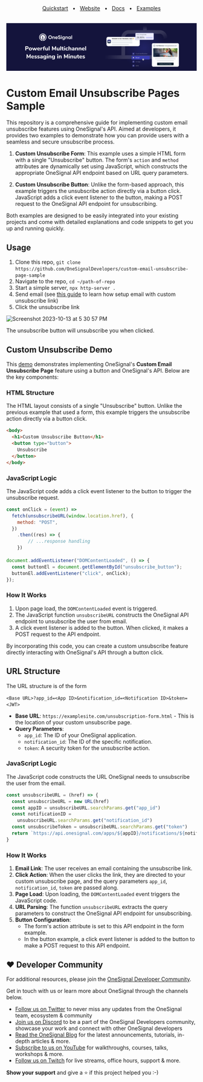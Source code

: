 <div align="center">
  <a href="https://documentation.onesignal.com/docs/onboarding-with-onesignal" target="_blank">Quickstart</a>
  <span>&nbsp;&nbsp;•&nbsp;&nbsp;</span>
  <a href="https://onesignal.com/" target="_blank">Website</a>
  <span>&nbsp;&nbsp;•&nbsp;&nbsp;</span>
  <a href="https://documentation.onesignal.com/docs" target="_blank">Docs</a>
  <span>&nbsp;&nbsp;•&nbsp;&nbsp;</span>
  <a href="https://github.com/OneSignalDevelopers" target="_blank">Examples</a>
  <br />
 <br />
</div>

![OneSignal](https://github.com/OneSignalDevelopers/.github/blob/main/assets/onesignal-banner.png?raw=true)

# Custom Email Unsubscribe Pages Sample

This repository is a comprehensive guide for implementing custom email unsubscribe features using OneSignal's API. Aimed at developers, it provides two examples to demonstrate how you can provide users with a seamless and secure unsubscribe process.

1. **Custom Unsubscribe Form**: This example uses a simple HTML form with a single "Unsubscribe" button. The form's `action` and `method` attributes are dynamically set using JavaScript, which constructs the appropriate OneSignal API endpoint based on URL query parameters.

2. **Custom Unsubscribe Button**: Unlike the form-based approach, this example triggers the unsubscribe action directly via a button click. JavaScript adds a click event listener to the button, making a POST request to the OneSignal API endpoint for unsubscribing.

Both examples are designed to be easily integrated into your existing projects and come with detailed explanations and code snippets to get you up and running quickly.

## Usage

1. Clone this repo, `git clone https://github.com/OneSignalDevelopers/custom-email-unsubscribe-page-sample`
2. Navigate to the repo, `cd ~/path-of-repo`
3. Start a simple server, `npx http-server .`
4. Send email (see [this guide](#guide_explaining_how_to_build_email_template) to learn how setup email with custom unsubscribe link)
5. Click the unsubscribe link

<img width="1136" alt="Screenshot 2023-10-13 at 5 30 57 PM" src="https://github.com/OneSignalDevelopers/email-unsubscribe-pages-sample/assets/1715082/fc889c8b-a605-40b3-b576-c679b0302422">

The unsubscribe button will unsubscribe you when clicked.

## Custom Unsubscribe Demo

This [demo](./unsubscribe.html) demonstrates implementing OneSignal's **Custom Email Unsubscribe Page** feature using a button and OneSignal's API. Below are the key components:

### HTML Structure

The HTML layout consists of a single "Unsubscribe" button. Unlike the previous example that used a form, this example triggers the unsubscribe action directly via a button click.

```html
<body>
  <h1>Custom Unsubscribe Button</h1>
  <button type="button">
    Unsubscribe
  </button>
</body>
```

### JavaScript Logic

The JavaScript code adds a click event listener to the button to trigger the unsubscribe request.

```javascript
const onClick = (event) =>
  fetch(unsubscribeURL(window.location.href), {
    method: "POST",
  })
    .then((res) => {
        // ...response handling
    })

document.addEventListener("DOMContentLoaded", () => {
  const buttonEl = document.getElementById("unsubscribe_button");
  buttonEl.addEventListener("click", onClick);
});
```

### How It Works

1. Upon page load, the `DOMContentLoaded` event is triggered.
2. The JavaScript function `unsubscribeURL` constructs the OneSignal API endpoint to unsubscribe the user from email.
3. A click event listener is added to the button. When clicked, it makes a POST request to the API endpoint.

By incorporating this code, you can create a custom unsubscribe feature directly interacting with OneSignal's API through a button click.

## URL Structure

The URL structure is of the form

`<Base URL>?app_id=<App ID>&notification_id=<Notification ID>&token=<JWT>`

- **Base URL**: `https://examplesite.com/unsubscription-form.html` - This is the location of your custom unsubscribe page.
- **Query Parameters**:
  - `app_id`: The ID of your OneSignal application.
  - `notification_id`: The ID of the specific notification.
  - `token`: A security token for the unsubscribe action.

### JavaScript Logic

The JavaScript code constructs the URL OneSignal needs to unsubscribe the user from the email.

```js
const unsubscribeURL = (href) => {
  const unsubscribeURL = new URL(href)
  const appID = unsubscribeURL.searchParams.get("app_id")
  const notificationID =
    unsubscribeURL.searchParams.get("notification_id")
  const unsubscribeToken = unsubscribeURL.searchParams.get("token")
  return `https://api.onesignal.com/apps/${appID}/notifications/${notificationID}/unsubscribe?token=${unsubscribeToken}`
}
```

### How It Works

1. **Email Link**: The user receives an email containing the unsubscribe link.
2. **Click Action**: When the user clicks the link, they are directed to your custom unsubscribe page, and the query parameters `app_id`, `notification_id`, `token` are passed along.
3. **Page Load**: Upon loading, the `DOMContentLoaded` event triggers the JavaScript code.
4. **URL Parsing**: The function `unsubscribeURL` extracts the query parameters to construct the OneSignal API endpoint for unsubscribing.
5. **Button Configuration**:
   - The form's action attribute is set to this API endpoint in the form example.
   - In the button example, a click event listener is added to the button to make a POST request to this API endpoint.

## ❤️ Developer Community

For additional resources, please join the [OneSignal Developer Community](https://onesignal.com/onesignal-developers).

Get in touch with us or learn more about OneSignal through the channels below.

* [Follow us on Twitter](https://twitter.com/onesignaldevs) to never miss any updates from the OneSignal team, ecosystem & community
* [Join us on Discord](https://discord.gg/EP7gf6Uz7G) to be a part of the OneSignal Developers community, showcase your work and connect with other OneSignal developers
* [Read the OneSignal Blog](https://onesignal.com/blog/) for the latest announcements, tutorials, in-depth articles & more.
* [Subscribe to us on YouTube](https://www.youtube.com/channel/UCe63d5EDQsSkOov-bIE_8Aw/featured) for walkthroughs, courses, talks, workshops & more.
* [Follow us on Twitch](https://www.twitch.tv/onesignaldevelopers) for live streams, office hours, support & more.

**Show your support** and give a ⭐️ if this project helped you :-)
